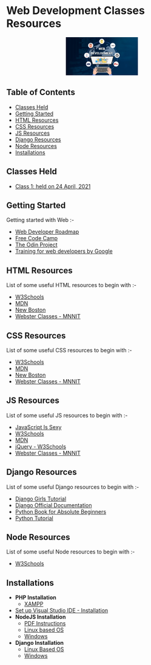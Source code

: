 # Web Development Classes Resources
<div align="center"><img src="./web_dev_image.jpeg" height="100"/></div>

## Table of Contents
- [Classes Held](#classes-held)
- [Getting Started](#getting-started)
- [HTML Resources](#html-resources)
- [CSS Resources](#css-resources)
- [JS Resources](#js-resources)
- [Django Resources](#django-resources)
- [Node Resources](#node-resources)
- [Installations](#installations)

## Classes Held

- [Class 1: held on 24 April, 2021](2021_04_20_WebClass-1)

## Getting Started
Getting started with Web :-

* [Web Developer Roadmap](https://github.com/CC-MNNIT/developer-roadmap)
* [Free Code Camp](https://learn.freecodecamp.org/)
* [The Odin Project](https://www.theodinproject.com/courses/)
* [Training for web developers by Google](https://developers.google.com/training/)

## HTML Resources
List of some useful HTML resources to begin with :-

* [W3Schools](https://www.w3schools.com/html/)
* [MDN](https://developer.mozilla.org/en-US/docs/Web/HTML)
* [New Boston](https://www.youtube.com/playlist?list=PL081AC329706B2953)
* [Webster Classes - MNNIT](https://github.com/CC-MNNIT/2018-19-Classes/tree/master/WebDev)

## CSS Resources
List of some useful CSS resources to begin with :-

* [W3Schools](https://www.w3schools.com/css/default.asp)
* [MDN](https://developer.mozilla.org/en-US/docs/Web/CSS)
* [New Boston](https://www.youtube.com/playlist?list=PL4365CEFCE3DC35D1)
* [Webster Classes - MNNIT](https://github.com/CC-MNNIT/2018-19-Classes/tree/master/WebDev)

## JS Resources
List of some useful JS resources to begin with :-

* [JavaScript Is Sexy](http://javascriptissexy.com/16-javascript-concepts-you-must-know-well/)
* [W3Schools](https://www.w3schools.com/js/default.asp)
* [MDN](https://developer.mozilla.org/en-US/docs/Web/JavaScript)
* [jQuery - W3Schools](https://www.w3schools.com/jquery/default.asp)
* [Webster Classes - MNNIT](https://github.com/CC-MNNIT/2018-19-Classes/tree/master/WebDev)

## Django Resources
List of some useful Django resources to begin with :-

* [Django Girls Tutorial](https://tutorial.djangogirls.org/en/)
* [Django Official Documentation](https://docs.djangoproject.com/en/3.2/intro/)
* [Python Book for Absolute Beginners](https://drive.google.com/file/d/1bopnZt5DqgIzwx2BR1uMYBXk8-6HKmDK/view?usp=sharing)
* [Python Tutorial](https://www.youtube.com/watch?v=YYXdXT2l-Gg&list=PL-osiE80TeTskrapNbzXhwoFUiLCjGgY7)

## Node Resources
List of some useful Node resources to begin with :-

* [W3Schools](https://www.w3schools.com/nodejs/)

## Installations
* __PHP Installation__
	- [XAMPP](https://www.apachefriends.org/download.html)
* [Set up Visual Studio IDE -  Installation](https://code.visualstudio.com/docs/setup/setup-overview)
* __NodeJS Installation__
	- [PDF Instructions](https://github.com/CC-MNNIT/2020-21-Classes/blob/master/WebD/Installation%20Guide.pdf)
	- [Linux based OS](https://nodejs.org/en/download/package-manager/)
	- [Windows](https://nodejs.org/en/download/)
* __Django Installation__
	- [Linux Based OS](https://drive.google.com/open?id=1a349WG01xBNShJzYnYwrT5L5Lshhnxc9)
	- [Windows](https://drive.google.com/open?id=1ZvUfMq82X8B0SSfvpQoBsdAoAE99oHG5)